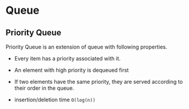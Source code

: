 # Queue

## Priority Queue

Priority Queue is an extension of queue with following properties.
- Every item has a priority associated with it.
- An element with high priority is dequeued first
- If two elements have the same priority, they are served according to their order in the queue.

- insertion/deletion time `O(log(n))`
